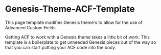 # Genesis-Theme-ACF-Template
This page template modifies Genesis theme's to allow for the use of Advanced Custom Fields

Getting ACF to work with a Genesis theme takes a little bit of work.  This template is a boilerplate to get unneeded Genesis pieces out of the way so that you can start putting your ACF code into the body.
